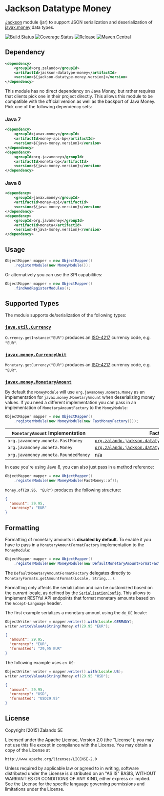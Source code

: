 # Jackson Datatype Money

[Jackson](http://jackson.codehaus.org) module (jar)
to support JSON serialization and deserialization of
[javax.money](https://github.com/JavaMoney/jsr354-api) data types.

[![Build Status](https://img.shields.io/travis/zalando/jackson-datatype-money.svg)](https://travis-ci.org/zalando/jackson-datatype-money)
[![Coverage Status](https://img.shields.io/coveralls/zalando/jackson-datatype-money.svg)](https://coveralls.io/r/zalando/jackson-datatype-money)
[![Release](https://img.shields.io/github/release/zalando/jackson-datatype-money.svg)](https://github.com/zalando/jackson-datatype-money/releases)
[![Maven Central](https://img.shields.io/maven-central/v/org.zalando/jackson-datatype-money.svg)](https://maven-badges.herokuapp.com/maven-central/org.zalando/jackson-datatype-money)

## Dependency

```xml
<dependency>
    <groupId>org.zalando</groupId>
    <artifactId>jackson-datatype-money</artifactId>
    <version>${jackson-datatype-money.version}</version>
</dependency>
```

This module has no direct dependency on Java Money, but rather requires that clients pick one in their project directly. This allows this module to be compatible with the official version as well as the backport of Java Money. Pick one of the following dependency sets:

### Java 7

```xml
<dependency>
    <groupId>javax.money</groupId>
    <artifactId>money-api-bp</artifactId>
    <version>${java-money.version}</version>
</dependency>
<dependency>
    <groupId>org.javamoney</groupId>
    <artifactId>moneta-bp</artifactId>
    <version>${java-money.version}</version>
</dependency>
```

### Java 8

```xml
<dependency>
    <groupId>javax.money</groupId>
    <artifactId>money-api</artifactId>
    <version>${java-money.version}</version>
</dependency>
<dependency>
    <groupId>org.javamoney</groupId>
    <artifactId>moneta</artifactId>
    <version>${java-money.version}</version>
</dependency>
```

## Usage

```java
ObjectMapper mapper = new ObjectMapper()
    .registerModule(new MoneyModule());
```

Or alternatively you can use the SPI capabilities:

```java
ObjectMapper mapper = new ObjectMapper()
    .findAndRegisterModules();
```

## Supported Types
The module supports de/serialization of the following types:

### [`java.util.Currency`](https://docs.oracle.com/javase/8/docs/api/java/util/Currency.html)

`Currency.getInstance("EUR")` produces an [ISO-4217](http://en.wikipedia.org/wiki/ISO_4217) currency code, e.g. `"EUR"`.

### [`javax.money.CurrencyUnit`](https://github.com/JavaMoney/jsr354-api/blob/master/src/main/java/javax/money/CurrencyUnit.java)

`Monetary.getCurrency("EUR")` produces an [ISO-4217](http://en.wikipedia.org/wiki/ISO_4217) currency code, e.g. `"EUR"`.

### [`javax.money.MonetaryAmount`](https://github.com/JavaMoney/jsr354-api/blob/master/src/main/java/javax/money/MonetaryAmount.java)

By default the `MoneyModule` will use `org.javamoney.moneta.Money` as an implementation for `javax.money.MonetaryAmount` when deserializing money values. If you need a different implementation you can pass in an implementation of `MonetaryAmountFactory` to the `MoneyModule`:

```java
ObjectMapper mapper = new ObjectMapper()
    .registerModule(new MoneyModule(new FastMoneyFactory()));
```

| `MonetaryAmount` Implementation     | Factory                                                                                                                         |
|-------------------------------------|---------------------------------------------------------------------------------------------------------------------------------|
| `org.javamoney.moneta.FastMoney`    | [`org.zalando.jackson.datatype.money.FastMoneyFactory`](src/main/java/org/zalando/jackson/datatype/money/FastMoneyFactory.java) |
| `org.javamoney.moneta.Money`        | [`org.zalando.jackson.datatype.money.MoneyFactory`](src/main/java/org/zalando/jackson/datatype/money/MoneyFactory.java)         |
| `org.javamoney.moneta.RoundedMoney` | n/a                                                                                                                             |

In case you're using Java 8, you can also just pass in a method reference:

```java
ObjectMapper mapper = new ObjectMapper()
    .registerModule(new MoneyModule(FastMoney::of));
```

`Money.of(29.95, "EUR")` produces the following structure:

```json
{
  "amount": 29.95, 
  "currency": "EUR"
}
```

## Formatting

Formatting of monetary amounts is **disabled by default**. To enable it you have to pass in a `MonetaryAmountFormatFactory` implementation to the `MoneyModule`:

```java
ObjectMapper mapper = new ObjectMapper()
    .registerModule(new MoneyModule(new DefaultMonetaryAmountFormatFactory()));
```

The `DefaultMonetaryAmountFormatFactory` delegates directly to `MonetaryFormats.getAmountFormat(Locale, String...)`.

Formatting only affects the serialization and can be customized based on the *current* locale, as defined by the [`SerializationConfig`](http://wiki.fasterxml.com/SerializationConfig). This allows to implement RESTful API endpoints that format monetary amounts based on the `Accept-Language` header.

The first example serializes a monetary amount using the `de_DE` locale:

```java
ObjectWriter writer = mapper.writer().with(Locale.GERMANY);
writer.writeValueAsString(Money.of(29.95 "EUR");
```

```json
{
  "amount": 29.95, 
  "currency": "EUR",
  "formatted": "29,95 EUR"
}
```

The following example uses `en_US`:

```java
ObjectWriter writer = mapper.writer().with(Locale.US);
writer.writeValueAsString(Money.of(29.95 "USD");
```

```json
{
  "amount": 29.95, 
  "currency": "USD",
  "formatted": "USD29.95"
}
```

## License

Copyright [2015] Zalando SE

Licensed under the Apache License, Version 2.0 (the "License");
you may not use this file except in compliance with the License.
You may obtain a copy of the License at

    http://www.apache.org/licenses/LICENSE-2.0

Unless required by applicable law or agreed to in writing, software
distributed under the License is distributed on an "AS IS" BASIS,
WITHOUT WARRANTIES OR CONDITIONS OF ANY KIND, either express or implied.
See the License for the specific language governing permissions and
limitations under the License.
